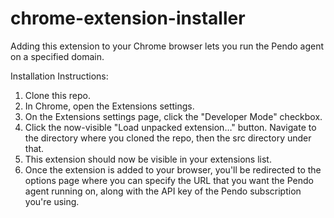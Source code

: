 # chrome-extension-installer

Adding this extension to your Chrome browser lets you run the Pendo agent on a specified domain. 

Installation Instructions:

1. Clone this repo.
2. In Chrome, open the Extensions settings. 
3. On the Extensions settings page, click the "Developer Mode" checkbox.
4. Click the now-visible "Load unpacked extension…" button. Navigate to the directory where you cloned the repo, then the src    directory under that.
5. This extension should now be visible in your extensions list.
6. Once the extension is added to your browser, you'll be redirected to the options page where you can specify the URL that      you want the Pendo agent running on, along with the API key of the Pendo subscription you're using.
